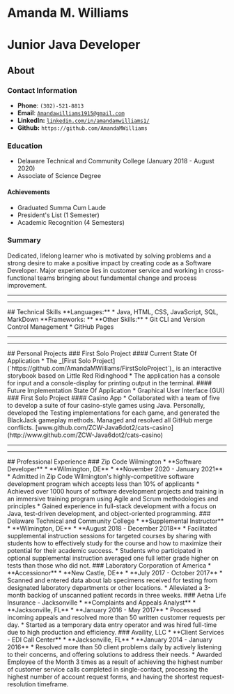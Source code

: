 # Amanda M. Williams
# Junior Java Developer
## About
### Contact Information
* **Phone**: `(302)-521-8813`
* **Email**: <a href="mailto:Amandawilliams1915@gmail.com">`Amandawilliams1915@gmail.com`</a>
* **LinkedIn:** <a href="">`linkedin.com/in/amandamwilliams1/`</a>
* **Github:** `https://github.com/AmandaMWilliams`
### Education
* Delaware Technical and Community College (January 2018 - August 2020)
* Associate of Science Degree
#### Achievements
- Graduated Summa Cum Laude
- President's List (1 Semester)
- Academic Recognition (4 Semesters)
### Summary
Dedicated, lifelong learner who is motivated by solving problems and a strong desire to make a positive impact by creating code as a Software Developer. Major experience lies in customer service and working in cross-functional teams bringing about fundamental change and process improvement.
<hr><hr>
## Technical Skills
**Languages:**
  * Java, HTML, CSS, JavaScript, SQL, MarkDown
**Frameworks: **
**Other Skills:**
  * Git CLI and Version Control Management
  * GitHub Pages
<hr><hr>
## Personal Projects
### First Solo Project
#### Current State Of Application
* The _[First Solo Project](`https://github.com/AmandaMWilliams/FirstSoloProject`)_ is an interactive storybook based on Little Red Ridinghood
  * The application has a console for input and a console-display for printing output in the terminal.
#### Future Implementation State Of Application
* Graphical User Interface (GUI)
### First Solo Project
#### Casino App
* Collaborated with a team of five to develop a suite of four casino-style games using Java. Personally, developed the Testing implementations for each game, and generated the BlackJack gameplay methods. Managed and resolved all GitHub merge conflicts. [www.github.com/ZCW-Java6dot2/cats-casino](http://www.github.com/ZCW-Java6dot2/cats-casino)
<hr><hr>
## Professional Experience
### Zip Code Wilmington
* **Software Developer**
  * **Wilmington, DE**
  * **November 2020 - January 2021**
* Admitted in Zip Code Wilmington's highly-competitive software development program which accepts less than 10% of applicants
* Achieved over 1000 hours of software development projects and training in an immersive training program using Agile and Scrum methodologies and principles
* Gained experience in full-stack development with a focus on Java, test-driven development, and object-oriented programming.
### Delaware Technical and Community College
* **Supplemental Instructor**
  * **Wilmington, DE**
  * **August 2018 - December 2018**
* Facilitated supplemental instruction sessions for targeted courses by sharing with students how to effectively study for the course and how to maximize their potential for their academic success.
* Students who participated in optional supplemental instruction averaged one full letter grade higher on tests than those who did not.
### Laboratory Corporation of America
* **Accessionor**
  * **New Castle, DE**
  * **July 2017 - October 2017**
* Scanned and entered data about lab specimens received for testing from designated laboratory departments or other locations.
* Alleviated a 3-month backlog of unscanned patient records in three weeks.
### Aetna Life Insurance - Jacksonville
* **Complaints and Appeals Analyst**
  * **Jacksonville, FL**
  * **January 2016 - May 2017**
* Processed incoming appeals and resolved more than 50 written customer requests per day.
* Started as a temporary data entry operator and was hired full-time due to high production and efficiency.
### Availity, LLC
* **Client Services - EDI Call Center**
  * **Jacksonville, FL**
  * **January 2014 - January 2016**
* Resolved more than 50 client problems daily by actively listening to their concerns, and offering solutions to address their needs.
* Awarded Employee of the Month 3 times as a result of achieving the highest number of customer service calls completed in single-contact, processing the highest number of account request forms, and having the shortest request-resolution timeframe.
